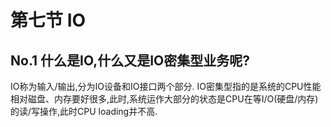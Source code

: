 # 第七节 IO

## No.1 什么是IO,什么又是IO密集型业务呢?

IO称为输入/输出,分为IO设备和IO接口两个部分.
IO密集型指的是系统的CPU性能相对磁盘、内存要好很多,此时,系统运作大部分的状态是CPU在等I/O(硬盘/内存)的读/写操作,此时CPU loading并不高.
